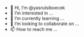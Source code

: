 - 👋 Hi, I’m @yasrulsiboecek
- 👀 I’m interested in ...
- 🌱 I’m currently learning ...
- 💞️ I’m looking to collaborate on ...
- 📫 How to reach me ...

<!---
yasrulsiboecek/yasrulsiboecek is a ✨ special ✨ repository because its `README.md` (this file) appears on your GitHub profile.
You can click the Preview link to take a look at your changes.
--->
